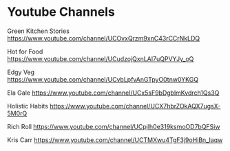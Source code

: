 # Youtube Channels

Green Kitchen Stories
https://www.youtube.com/channel/UCOvxQrzm9xnC43rCCrNkLDQ

Hot for Food
https://www.youtube.com/channel/UCudzojQxnLAI7uQPVYJy_oQ

Edgy Veg
https://www.youtube.com/channel/UCvbLpfvAnGTpyO0tnw0YKGQ

Ela Gale
https://www.youtube.com/channel/UCx5sF9bDgblmKvdrch1Qs3Q

Holistic Habits
https://www.youtube.com/channel/UCX7hbrZOkAQX7ugsX-5M0rQ

Rich Roll
https://www.youtube.com/channel/UCpjlh0e319ksmoOD7bQFSiw

Kris Carr
https://www.youtube.com/channel/UCTMXwu4TgF3j9oHiBn_Iaqw